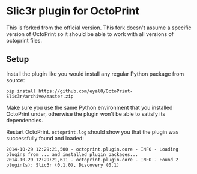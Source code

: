 # Slic3r plugin for OctoPrint

This is forked from the official version.  This fork doesn't assume a specific version of OctoPrint so it should be able to work with all versions of octoprint files.

## Setup

Install the plugin like you would install any regular Python package from source:

    pip install https://github.com/eyal0/OctoPrint-Slic3r/archive/master.zip
    
Make sure you use the same Python environment that you installed OctoPrint under, otherwise the plugin
won't be able to satisfy its dependencies.

Restart OctoPrint. `octoprint.log` should show you that the plugin was successfully found and loaded:

    2014-10-29 12:29:21,500 - octoprint.plugin.core - INFO - Loading plugins from ... and installed plugin packages...
    2014-10-29 12:29:21,611 - octoprint.plugin.core - INFO - Found 2 plugin(s): Slic3r (0.1.0), Discovery (0.1)
